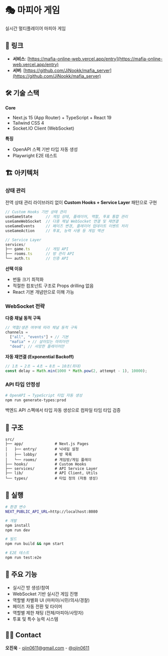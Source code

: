 # 🎭 마피아 게임

실시간 멀티플레이어 마피아 게임

## 🔗 링크

- **서비스**: [https://mafia-online-web.vercel.app/entry](https://mafia-online-web.vercel.app/entry)
- **서버**: [https://github.com/JiNookk/mafia_server](https://github.com/JiNookk/mafia_server)

## 🛠 기술 스택

**Core**

- Next.js 15 (App Router) + TypeScript + React 19
- Tailwind CSS 4
- Socket.IO Client (WebSocket)

**특징**

- OpenAPI 스펙 기반 타입 자동 생성
- Playwright E2E 테스트

## 🏗 아키텍처

### 상태 관리

전역 상태 관리 라이브러리 없이 **Custom Hooks + Service Layer** 패턴으로 구현

```typescript
// Custom Hooks 기반 상태 관리
useGameState      // 게임 상태, 플레이어, 역할, 투표 통합 관리
useGameWebSocket  // 다중 채널 WebSocket 연결 및 재연결
useGameEvents     // 페이즈 변경, 플레이어 업데이트 이벤트 처리
useGameAction     // 투표, 능력 사용 등 게임 액션

// Service Layer
services/
├── game.ts       // 게임 API
├── rooms.ts      // 방 관리 API
└── auth.ts       // 인증 API
```

**선택 이유**

- 번들 크기 최적화
- 적절한 컴포넌트 구조로 Props drilling 없음
- React 기본 개념만으로 이해 가능

### WebSocket 전략

**다중 채널 동적 구독**

```typescript
// 역할/생존 여부에 따라 채널 동적 구독
channels =
  ["all", "events"] + // 기본
  "mafia" + // 살아있는 마피아만
  "dead"; // 사망한 플레이어만
```

**자동 재연결 (Exponential Backoff)**

```typescript
// 1초 → 2초 → 4초 → 8초 → 10초(최대)
const delay = Math.min(1000 * Math.pow(2, attempt - 1), 10000);
```

### API 타입 안정성

```bash
# OpenAPI → TypeScript 타입 자동 생성
npm run generate-types:prod
```

백엔드 API 스펙에서 타입 자동 생성으로 컴파일 타임 타입 검증

## 📂 구조

```
src/
├── app/              # Next.js Pages
│   ├── entry/        # 닉네임 설정
│   ├── lobby/        # 방 목록
│   └── rooms/        # 게임방/게임 플레이
├── hooks/            # Custom Hooks
├── services/         # API Service Layer
├── lib/              # API Client, Utils
└── types/            # 타입 정의 (자동 생성)
```

## 🚀 실행

```bash
# 환경 변수
NEXT_PUBLIC_API_URL=http://localhost:8080

# 개발
npm install
npm run dev

# 빌드
npm run build && npm start

# E2E 테스트
npm run test:e2e
```

## 🔑 주요 기능

- 실시간 방 생성/참여
- WebSocket 기반 실시간 게임 진행
- 역할별 차별화 UI (마피아/시민/의사/경찰)
- 페이즈 자동 전환 및 타이머
- 역할별 제한 채팅 (전체/마피아/사망자)
- 투표 및 특수 능력 시스템

## 👨‍💻 Contact

**오진욱** - ojin0611@gmail.com - [@ojin0611](https://github.com/ojin0611)
